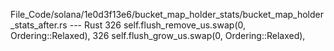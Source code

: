 File_Code/solana/1e0d3f13e6/bucket_map_holder_stats/bucket_map_holder_stats_after.rs --- Rust
326                     self.flush_remove_us.swap(0, Ordering::Relaxed),                                                                                     326                     self.flush_grow_us.swap(0, Ordering::Relaxed),


